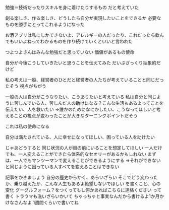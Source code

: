 
勉強＝技術だったりスキルを身に着けたりするもの
だと考えていた

創る楽しさ、作る楽しさ、どうしたら自分が実現したいことをできるか
必要なものを勝手にとってこれるようになった

お酒アプリは私にしかできないよ、アレルギーの人だったり、これだったら飲んでもいいよねってわかるものを作り続けていくといいと言われた

つよつよさんはみんな勉強だと思っていない
価値があるもの使命

自分が今後こうしていきたいと思うことを伝えてみた
だいぶざっくり抽象的だけど

私の考えは一般、経営者のひとだと経営者の人たちが考えていることと同じだったそう
視点がちがう

一般の人は自分がこうなりたい、こうありたいと考えている
私は自分と同じように苦しんでいる人、苦しんだ人の助けになる？こんな生活もあるよってことを伝えたい、人を救いたい
⇒誰かのためになにかしたい、こうなってほしいと考えることの視点が変わったことが大きなターニングポイントだそう

これは私の使命になる

自分は満たされている、人に幸せになってほしい、困っている人を助けたい

じゃあどうすると
同じ状況の人が目の前にいることを想定してほしい
一人だけでも、一人変えることができたら体系的なセオリーがあるかもしれない
まずは、一人でもマンツーマンで変えることができるようにする
⇒それができないと同じように困っている人すべてを変えることはできない

記事をかきましょう
自分の歴史からかく、あらいざらい
そこでどう変わったか、乗り越えたか、こんな人生もあるよ絶望しないでほしい
を書くこと、心の変化
グーグルフォーム？をつくってもし何かあればこちらに連絡ください
って書く
トラウマも洗いざらいかいて
ちゃっちゃと事実なんだから書けるよ1か月かけなさんなよ
1週間くらいで書いてね



